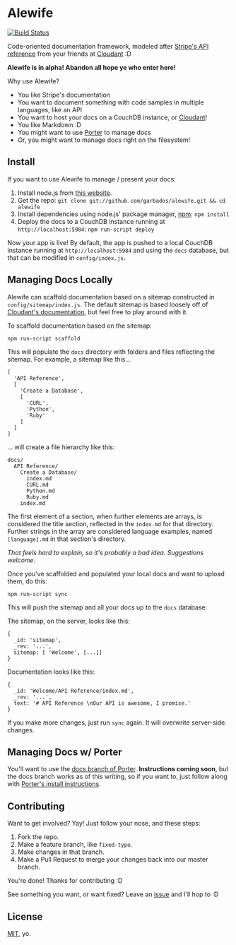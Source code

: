 # Alewife

[![Build Status](https://travis-ci.org/garbados/alewife.png)](https://travis-ci.org/garbados/alewife)

Code-oriented documentation framework, modeled after [Stripe's API reference](https://stripe.com/docs/api) from your friends at [Cloudant](https://cloudant.com/) :D

**Alewife is in alpha! Abandon all hope ye who enter here!**

Why use Alewife?

* You like Stripe's documentation
* You want to document something with code samples in multiple languages, like an API
* You want to host your docs on a CouchDB instance, or [Cloudant](https://cloudant.com/)!
* You like Markdown :D
* You might want to use [Porter](https://github.com/garbados/porter) to manage docs
* Or, you might want to manage docs right on the filesystem!

## Install

If you want to use Alewife to manage / present your docs:

1. Install node.js from [this website](http://nodejs.org/).
2. Get the repo: `git clone git://github.com/garbados/alewife.git && cd alewife`
4. Install dependencies using node.js' package manager, [npm](https://npmjs.org/): `npm install`
5. Deploy the docs to a CouchDB instance running at `http://localhost:5984`: `npm run-script deploy`

Now your app is live! By default, the app is pushed to a local CouchDB instance running at `http://localhost:5984` and using the `docs` database, but that can be modified in `config/index.js`.

## Managing Docs Locally

Alewife can scaffold documentation based on a sitemap constructed in `config/sitemap/index.js`. The default sitemap is based loosely off of [Cloudant's documentation](http://docs.cloudant.com/), but feel free to play around with it.

To scaffold documentation based on the sitemap:

    npm run-script scaffold

This will populate the `docs` directory with folders and files reflecting the sitemap. For example, a sitemap like this...

    [
      'API Reference',
      [
        'Create a Database',
        [
          'CURL',
          'Python',
          'Ruby'
        ]
      ]
    ]

... will create a file hierarchy like this:

    docs/
      API Reference/
        Create a Database/
          index.md
          CURL.md
          Python.md
          Ruby.md
        index.md

The first element of a section, when further elements are arrays, is considered the title section, reflected in the `index.md` for that directory. Further strings in the array are considered language examples, named `[language].md` in that section's directory.

*That feels hard to explain, so it's probably a bad idea. Suggestions welcome.*

Once you've scaffolded and populated your local docs and want to upload them, do this:

    npm run-script sync

This will push the sitemap and all your docs up to the `docs` database. 

The sitemap, on the server, looks like this:

    {
      _id: 'sitemap',
      _rev: '...',
      sitemap: [ 'Welcome', [...]]
    }

Documentation looks like this:

    {
      _id: 'Welcome/API Reference/index.md',
      _rev: '...',
      text: '# API Reference \nOur API is awesome, I promise.'
    }

If you make more changes, just run `sync` again. It will overwrite server-side changes.

## Managing Docs w/ Porter

You'll want to use the [docs branch of Porter](https://github.com/garbados/porter/tree/docs). **Instructions coming soon**, but the docs branch works as of this writing, so if you want to, just follow along with [Porter's install instructions](https://github.com/garbados/porter/tree/docs#install).

## Contributing

Want to get involved? Yay! Just follow your nose, and these steps:

1. Fork the repo.
2. Make a feature branch, like `fixed-typo`.
3. Make changes in that branch.
4. Make a Pull Request to merge your changes back into our master branch.

You're done! Thanks for contributing :D

See something you want, or want fixed? Leave an [issue](https://github.com/garbados/alewife/issues) and I'll hop to :D

## License

[MIT](http://opensource.org/licenses/MIT), yo.